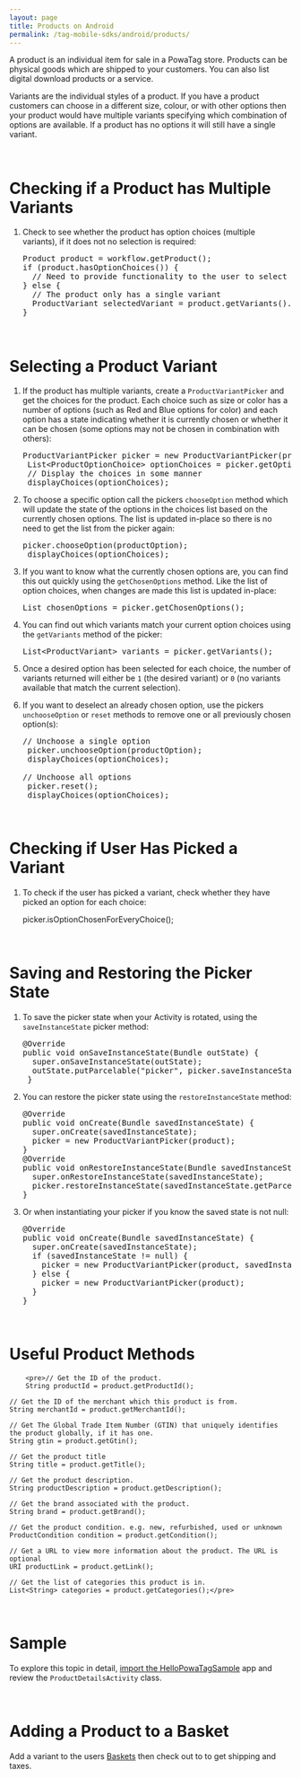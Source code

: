 ```yaml
---
layout: page
title: Products on Android
permalink: /tag-mobile-sdks/android/products/
---
```


A product is an individual item for sale in a PowaTag store. Products can be physical goods which are shipped to your customers. You can also list digital download products or a service.

Variants are the individual styles of a product. If you have a product customers can choose in a different size, colour, or with other options then your product would have multiple variants specifying which combination of options are available. If a product has no options it will still have a single variant.

<br />

# Checking if a Product has Multiple Variants

1. Check to see whether the product has option choices (multiple variants), if it does not no selection is required:

    <pre>Product product = workflow.getProduct();
   if (product.hasOptionChoices()) {
     // Need to provide functionality to the user to select a variant
   } else {
     // The product only has a single variant
     ProductVariant selectedVariant = product.getVariants().get(0);
   }</pre>

<br />

# Selecting a Product Variant

1. If the product has multiple variants, create a `ProductVariantPicker` and get the choices for the product. Each choice such as size or color has a number of options (such as Red and Blue options for color) and each option has a state indicating whether it is currently chosen or whether it can be chosen (some options may not be chosen in combination with others):

	<pre>ProductVariantPicker picker = new ProductVariantPicker(product);
	List&lt;ProductOptionChoice&gt; optionChoices = picker.getOptionChoices();
	// Display the choices in some manner
	displayChoices(optionChoices);</pre>

2. To choose a specific option call the pickers `chooseOption` method which will update the state of the options in the choices list based on the currently chosen options. The list is updated in-place so there is no need to get the list from the picker again:

	<pre>picker.chooseOption(productOption);
	displayChoices(optionChoices);</pre>
	
3. If you want to know what the currently chosen options are, you can find this out quickly using the `getChosenOptions` method. Like the list of option choices, when changes are made this list is updated in-place:

	<pre>List<ProductOption> chosenOptions = picker.getChosenOptions();</pre>

4. You can find out which variants match your current option choices using the `getVariants` method of the picker:

    <pre>List&lt;ProductVariant&gt; variants = picker.getVariants();</pre>

5. Once a desired option has been selected for each choice, the number of variants returned will either be `1` (the desired variant) or `0` (no variants available that match the current selection).

6. If you want to deselect an already chosen option, use the pickers `unchooseOption` or `reset` methods to remove one or all previously chosen option(s):

    <pre>// Unchoose a single option
	picker.unchooseOption(productOption);
	displayChoices(optionChoices);

   // Unchoose all options
	picker.reset();
	displayChoices(optionChoices);</pre>

<br />

# Checking if User Has Picked a Variant

1. To check if the user has picked a variant, check whether they have picked an option for each choice:

    picker.isOptionChosenForEveryChoice();

<br />

# Saving and Restoring the Picker State

1. To save the picker state when your Activity is rotated, using the `saveInstanceState` picker method:

    <pre>@Override
   public void onSaveInstanceState(Bundle outState) {
     super.onSaveInstanceState(outState);
     outState.putParcelable("picker", picker.saveInstanceState());
    }
   </pre>

2. You can restore the picker state using the `restoreInstanceState` method:

    <pre>@Override
   public void onCreate(Bundle savedInstanceState) {
     super.onCreate(savedInstanceState);
     picker = new ProductVariantPicker(product);
   }
   @Override
   public void onRestoreInstanceState(Bundle savedInstanceState) {
     super.onRestoreInstanceState(savedInstanceState);
     picker.restoreInstanceState(savedInstanceState.getParcelable("picker"));
   }</pre>

3. Or when instantiating your picker if you know the saved state is not null:

    <pre>@Override
   public void onCreate(Bundle savedInstanceState) {
     super.onCreate(savedInstanceState);
     if (savedInstanceState != null) {
       picker = new ProductVariantPicker(product, savedInstanceState.getParcelable("picker"));
     } else {
       picker = new ProductVariantPicker(product);
     }
   }</pre>

<br />

# Useful Product Methods

		<pre>// Get the ID of the product.
		String productId = product.getProductId();
	
	// Get the ID of the merchant which this product is from.
	String merchantId = product.getMerchantId();
	
    // Get The Global Trade Item Number (GTIN) that uniquely identifies the product globally, if it has one.
    String gtin = product.getGtin();

    // Get the product title
    String title = product.getTitle();

    // Get the product description.
    String productDescription = product.getDescription();
	
    // Get the brand associated with the product.
    String brand = product.getBrand();

    // Get the product condition. e.g. new, refurbished, used or unknown
    ProductCondition condition = product.getCondition();

    // Get a URL to view more information about the product. The URL is optional
    URI productLink = product.getLink();

    // Get the list of categories this product is in.
    List<String> categories = product.getCategories();</pre>
	
<br />


# Sample

To explore this topic in detail, [import the HelloPowaTagSample]({{site.baseurl}}/tag-mobile-sdks/android/start/#importing-the-sample-app) app and review the <code>ProductDetailsActivity</code> class.

<br />
		

# Adding a Product to a Basket

Add a variant to the users [Baskets]({{site.baseurl}}/tag-mobile-sdks/android/baskets/) then check out to to get shipping and taxes.
